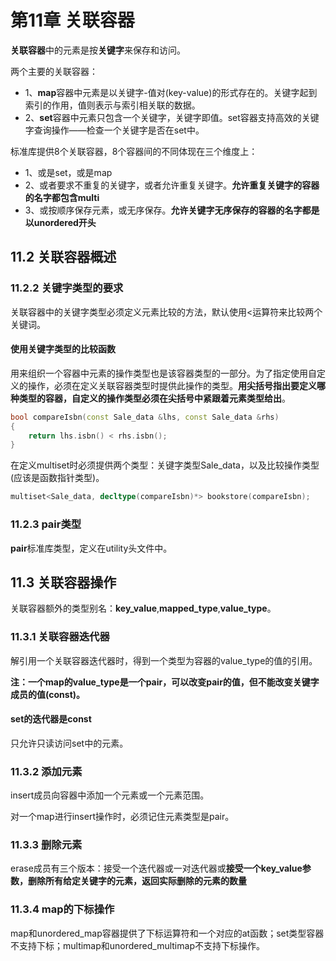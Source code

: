 # 第11章 关联容器

**关联容器**中的元素是按**关键字**来保存和访问。

两个主要的关联容器：
- 1、**map**容器中元素是以关键字-值对(key-value)的形式存在的。关键字起到索引的作用，值则表示与索引相关联的数据。
- 2、**set**容器中元素只包含一个关键字，关键字即值。set容器支持高效的关键字查询操作——检查一个关键字是否在set中。

标准库提供8个关联容器，8个容器间的不同体现在三个维度上：
- 1、或是set，或是map
- 2、或者要求不重复的关键字，或者允许重复关键字。**允许重复关键字的容器的名字都包含multi**
- 3、或按顺序保存元素，或无序保存。**允许关键字无序保存的容器的名字都是以unordered开头**
  
## 11.2 关联容器概述

### 11.2.2 关键字类型的要求

关联容器中的关键字类型必须定义元素比较的方法，默认使用<运算符来比较两个关键词。

#### 使用关键字类型的比较函数

用来组织一个容器中元素的操作类型也是该容器类型的一部分。为了指定使用自定义的操作，必须在定义关联容器类型时提供此操作的类型。**用尖括号指出要定义哪种类型的容器，自定义的操作类型必须在尖括号中紧跟着元素类型给出**。

```cpp
bool compareIsbn(const Sale_data &lhs, const Sale_data &rhs)
{
    return lhs.isbn() < rhs.isbn();
}
```

在定义multiset时必须提供两个类型：关键字类型Sale_data，以及比较操作类型(应该是函数指针类型)。

```cpp
multiset<Sale_data, decltype(compareIsbn)*> bookstore(compareIsbn);
```

### 11.2.3 pair类型

**pair**标准库类型，定义在utility头文件中。

## 11.3 关联容器操作

关联容器额外的类型别名：**key_value**,**mapped_type**,**value_type**。

### 11.3.1 关联容器迭代器

解引用一个关联容器迭代器时，得到一个类型为容器的value_type的值的引用。

**注：一个map的value_type是一个pair，可以改变pair的值，但不能改变关键字成员的值(const)。**

#### set的迭代器是const

只允许只读访问set中的元素。

### 11.3.2 添加元素

insert成员向容器中添加一个元素或一个元素范围。

对一个map进行insert操作时，必须记住元素类型是pair。

### 11.3.3 删除元素

erase成员有三个版本：接受一个迭代器或一对迭代器或**接受一个key_value参数，删除所有给定关键字的元素，返回实际删除的元素的数量**

### 11.3.4 map的下标操作

map和unordered_map容器提供了下标运算符和一个对应的at函数；set类型容器不支持下标；multimap和unordered_multimap不支持下标操作。

